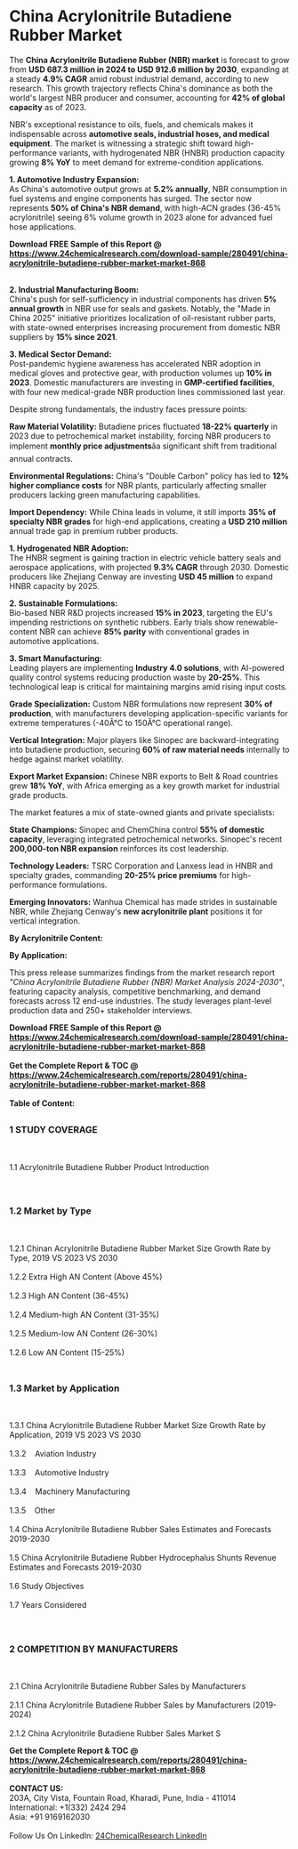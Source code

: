 <h1>China Acrylonitrile Butadiene Rubber Market</h1><p>The <strong>China Acrylonitrile Butadiene Rubber (NBR) market</strong> is forecast to grow from <strong>USD 687.3 million in 2024 to USD 912.6 million by 2030</strong>, expanding at a steady <strong>4.9% CAGR</strong> amid robust industrial demand, according to new research. This growth trajectory reflects China's dominance as both the world's largest NBR producer and consumer, accounting for <strong>42% of global capacity</strong> as of 2023.</p><p>NBR's exceptional resistance to oils, fuels, and chemicals makes it indispensable across <strong>automotive seals, industrial hoses, and medical equipment</strong>. The market is witnessing a strategic shift toward high-performance variants, with hydrogenated NBR (HNBR) production capacity growing <strong>8% YoY</strong> to meet demand for extreme-condition applications.</p><p><strong>1. Automotive Industry Expansion:</strong><br> 
As China's automotive output grows at <strong>5.2% annually</strong>, NBR consumption in fuel systems and engine components has surged. The sector now represents <strong>50% of China's NBR demand</strong>, with high-ACN grades (36-45% acrylonitrile) seeing 6% volume growth in 2023 alone for advanced fuel hose applications.</p><div><b>Download FREE Sample of this Report @ 
            <a href="https://www.24chemicalresearch.com/download-sample/280491/china-acrylonitrile-butadiene-rubber-market-market-868">
            https://www.24chemicalresearch.com/download-sample/280491/china-acrylonitrile-butadiene-rubber-market-market-868</a></b></div><br><p><strong>2. Industrial Manufacturing Boom:</strong><br>
China's push for self-sufficiency in industrial components has driven <strong>5% annual growth</strong> in NBR use for seals and gaskets. Notably, the "Made in China 2025" initiative prioritizes localization of oil-resistant rubber parts, with state-owned enterprises increasing procurement from domestic NBR suppliers by <strong>15% since 2021</strong>.</p><p><strong>3. Medical Sector Demand:</strong><br>
Post-pandemic hygiene awareness has accelerated NBR adoption in medical gloves and protective gear, with production volumes up <strong>10% in 2023</strong>. Domestic manufacturers are investing in <strong>GMP-certified facilities</strong>, with four new medical-grade NBR production lines commissioned last year.</p><p>Despite strong fundamentals, the industry faces pressure points:</p><p><strong>Raw Material Volatility:</strong> Butadiene prices fluctuated <strong>18-22% quarterly</strong> in 2023 due to petrochemical market instability, forcing NBR producers to implement <strong>monthly price adjustments</strong>âa significant shift from traditional annual contracts.</p><p><strong>Environmental Regulations:</strong> China's "Double Carbon" policy has led to <strong>12% higher compliance costs</strong> for NBR plants, particularly affecting smaller producers lacking green manufacturing capabilities.</p><p><strong>Import Dependency:</strong> While China leads in volume, it still imports <strong>35% of specialty NBR grades</strong> for high-end applications, creating a <strong>USD 210 million</strong> annual trade gap in premium rubber products.</p><p><strong>1. Hydrogenated NBR Adoption:</strong><br>
The HNBR segment is gaining traction in electric vehicle battery seals and aerospace applications, with projected <strong>9.3% CAGR</strong> through 2030. Domestic producers like Zhejiang Cenway are investing <strong>USD 45 million</strong> to expand HNBR capacity by 2025.</p><p><strong>2. Sustainable Formulations:</strong><br>
Bio-based NBR R&amp;D projects increased <strong>15% in 2023</strong>, targeting the EU's impending restrictions on synthetic rubbers. Early trials show renewable-content NBR can achieve <strong>85% parity</strong> with conventional grades in automotive applications.</p><p><strong>3. Smart Manufacturing:</strong><br>
Leading players are implementing <strong>Industry 4.0 solutions</strong>, with AI-powered quality control systems reducing production waste by <strong>20-25%</strong>. This technological leap is critical for maintaining margins amid rising input costs.</p><p><strong>Grade Specialization:</strong> Custom NBR formulations now represent <strong>30% of production</strong>, with manufacturers developing application-specific variants for extreme temperatures (-40Â°C to 150Â°C operational range).</p><p><strong>Vertical Integration:</strong> Major players like Sinopec are backward-integrating into butadiene production, securing <strong>60% of raw material needs</strong> internally to hedge against market volatility.</p><p><strong>Export Market Expansion:</strong> Chinese NBR exports to Belt &amp; Road countries grew <strong>18% YoY</strong>, with Africa emerging as a key growth market for industrial grade products.</p><p>The market features a mix of state-owned giants and private specialists:</p><p><strong>State Champions:</strong> Sinopec and ChemChina control <strong>55% of domestic capacity</strong>, leveraging integrated petrochemical networks. Sinopec's recent <strong>200,000-ton NBR expansion</strong> reinforces its cost leadership.</p><p><strong>Technology Leaders:</strong> TSRC Corporation and Lanxess lead in HNBR and specialty grades, commanding <strong>20-25% price premiums</strong> for high-performance formulations.</p><p><strong>Emerging Innovators:</strong> Wanhua Chemical has made strides in sustainable NBR, while Zhejiang Cenway's <strong>new acrylonitrile plant</strong> positions it for vertical integration.</p><p><strong>By Acrylonitrile Content:</strong></p><p><strong>By Application:</strong></p><p>This press release summarizes findings from the market research report <em>"China Acrylonitrile Butadiene Rubber (NBR) Market Analysis 2024-2030"</em>, featuring capacity analysis, competitive benchmarking, and demand forecasts across 12 end-use industries. The study leverages plant-level production data and 250+ stakeholder interviews.</p><div><b>Download FREE Sample of this Report @ 
            <a href="https://www.24chemicalresearch.com/download-sample/280491/china-acrylonitrile-butadiene-rubber-market-market-868">
            https://www.24chemicalresearch.com/download-sample/280491/china-acrylonitrile-butadiene-rubber-market-market-868</a></b></div><br><div><b>Get the Complete Report & TOC @ 
            <a href="https://www.24chemicalresearch.com/reports/280491/china-acrylonitrile-butadiene-rubber-market-market-868">
            https://www.24chemicalresearch.com/reports/280491/china-acrylonitrile-butadiene-rubber-market-market-868</a></b></div><br>
            <b>Table of Content:</b><p><h2><span style="font-size:16px"><strong>1 STUDY COVERAGE</strong></span></h2><br />
<p>1.1 Acrylonitrile Butadiene Rubber Product Introduction</p><br />
<h2><span style="font-size:16px"><strong>1.2 Market by Type</strong></span></h2><br />
<p>1.2.1 Chinan Acrylonitrile Butadiene Rubber Market Size Growth Rate by Type, 2019 VS 2023 VS 2030<br /><br />
1.2.2 Extra High AN Content (Above 45%)&nbsp;&nbsp; &nbsp;<br /><br />
1.2.3 High AN Content (36-45%)<br /><br />
1.2.4 Medium-high AN Content (31-35%)<br /><br />
1.2.5 Medium-low AN Content (26-30%)<br /><br />
1.2.6 Low AN Content (15-25%)<br /><br />
<h2><span style="font-size:16px"><strong>1.3 Market by Application</strong></span></h2><br />
<p>1.3.1 China Acrylonitrile Butadiene Rubber Market Size Growth Rate by Application, 2019 VS 2023 VS 2030<br /><br />
1.3.2&nbsp;&nbsp; &nbsp;Aviation Industry<br /><br />
1.3.3&nbsp;&nbsp; &nbsp;Automotive Industry<br /><br />
1.3.4&nbsp;&nbsp; &nbsp;Machinery Manufacturing<br /><br />
1.3.5&nbsp;&nbsp; &nbsp;Other<br /><br />
1.4 China Acrylonitrile Butadiene Rubber Sales Estimates and Forecasts 2019-2030<br /><br />
1.5 China Acrylonitrile Butadiene Rubber Hydrocephalus Shunts Revenue Estimates and Forecasts 2019-2030<br /><br />
1.6 Study Objectives<br /><br />
1.7 Years Considered</p><br />
<h2><span style="font-size:16px"><strong>2 COMPETITION BY MANUFACTURERS</strong></span></h2><br />
<p>2.1 China Acrylonitrile Butadiene Rubber Sales by Manufacturers<br /><br />
2.1.1 China Acrylonitrile Butadiene Rubber Sales by Manufacturers (2019-2024)<br /><br />
2.1.2 China Acrylonitrile Butadiene Rubber Sales Market S</p><div><b>Get the Complete Report & TOC @ 
            <a href="https://www.24chemicalresearch.com/reports/280491/china-acrylonitrile-butadiene-rubber-market-market-868">
            https://www.24chemicalresearch.com/reports/280491/china-acrylonitrile-butadiene-rubber-market-market-868</a></b></div><br><b>CONTACT US:</b><br>
            203A, City Vista, Fountain Road, Kharadi, Pune, India - 411014<br>
            International: +1(332) 2424 294<br>
            Asia: +91 9169162030 <br><br>
            Follow Us On LinkedIn: <a href="https://www.linkedin.com/company/24chemicalresearch/">24ChemicalResearch LinkedIn</a>